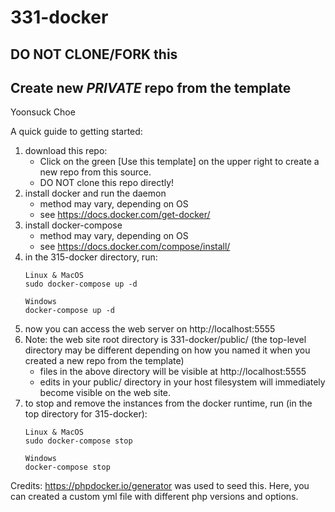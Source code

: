 # 331-docker


## DO NOT CLONE/FORK this 
## Create new *PRIVATE* repo from the template

Yoonsuck Choe

A quick guide to getting started:

1. download this repo:
   * Click on the green [Use this template] on the upper right to create a new repo from this source.
   * DO NOT clone this repo directly! 
1. install docker and run the daemon 
   * method may vary, depending on OS
   * see https://docs.docker.com/get-docker/
1. install docker-compose 
   * method may vary, depending on OS
   * see https://docs.docker.com/compose/install/
1. in the 315-docker directory, run:
   ```
   Linux & MacOS
   sudo docker-compose up -d

   Windows
   docker-compose up -d
   ```
1. now you can access the web server on http://localhost:5555
1. Note: the web site root directory is 331-docker/public/ (the top-level directory may be different depending on how you named it when you created a new repo from the template)
   * files in the above directory will be visible at http://localhost:5555
   * edits in your public/ directory in your host filesystem will immediately become visible on the web site.
1. to stop and remove the instances from the docker runtime, run (in the top directory for 315-docker):
   ```
   Linux & MacOS
   sudo docker-compose stop

   Windows
   docker-compose stop
   ```
    
Credits: https://phpdocker.io/generator was used to seed this. Here, you can created a custom yml file with different php versions and options.

